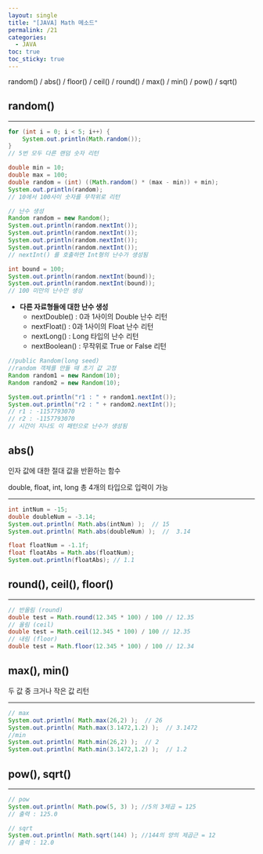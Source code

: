 ```yaml
---
layout: single
title: "[JAVA] Math 메소드"
permalink: /21
categories:
  - JAVA
toc: true
toc_sticky: true
---
```


random() / abs() / floor() / ceil() / round() / max() / min() / pow() / sqrt()

## random()

---

```java
for (int i = 0; i < 5; i++) {
    System.out.println(Math.random());
}
// 5번 모두 다른 랜덤 숫자 리턴
```

```java
double min = 10;
double max = 100;
double random = (int) ((Math.random() * (max - min)) + min);
System.out.println(random);
// 10에서 100사이 숫자를 무작위로 리턴
```

```java
// 난수 생성
Random random = new Random();
System.out.println(random.nextInt());
System.out.println(random.nextInt());
System.out.println(random.nextInt());
System.out.println(random.nextInt());
// nextInt() 를 호출하면 Int형의 난수가 생성됨
```

```java
int bound = 100;
System.out.println(random.nextInt(bound));
System.out.println(random.nextInt(bound));
// 100 미만의 난수만 생성
```

- **다른 자료형들에 대한 난수 생성**
    - nextDouble() : 0과 1사이의 Double 난수 리턴
    - nextFloat() : 0과 1사이의 Float 난수 리턴
    - nextLong() : Long 타입의 난수 리턴
    - nextBoolean() : 무작위로 True or False 리턴

```java
//public Random(long seed)
//random 객체를 만들 때 초기 값 고정
Random random1 = new Random(10);
Random random2 = new Random(10);

System.out.println("r1 : " + random1.nextInt());
System.out.println("r2 : " + random2.nextInt());
// r1 : -1157793070
// r2 : -1157793070
// 시간이 지나도 이 패턴으로 난수가 생성됨
```

## abs()

인자 값에 대한 절대 값을 반환하는 함수

double, float, int, long 총 4개의 타입으로 입력이 가능

---

```java
int intNum = -15;
double doubleNum = -3.14;
System.out.println( Math.abs(intNum) );  // 15
System.out.println( Math.abs(doubleNum) );  //  3.14

float floatNum = -1.1f;
float floatAbs = Math.abs(floatNum);
System.out.println(floatAbs); // 1.1
```

## round(), ceil(), floor()

---

```java
// 반올림 (round)
double test = Math.round(12.345 * 100) / 100 // 12.35
// 올림 (ceil)
double test = Math.ceil(12.345 * 100) / 100 // 12.35
// 내림 (floor)
double test = Math.floor(12.345 * 100) / 100 // 12.34
```

## max(), min()

두 값 중 크거나 작은 값 리턴

---

```java
// max
System.out.println( Math.max(26,2) );  // 26
System.out.println( Math.max(3.1472,1.2) );  // 3.1472
//min
System.out.println( Math.min(26,2) );  // 2
System.out.println( Math.min(3.1472,1.2) );  // 1.2
```

## pow(), sqrt()

---

```java
// pow
System.out.println( Math.pow(5, 3) ); //5의 3제곱 = 125
// 출력 : 125.0

// sqrt
System.out.println( Math.sqrt(144) ); //144의 양의 제곱근 = 12
// 출력 : 12.0
```
